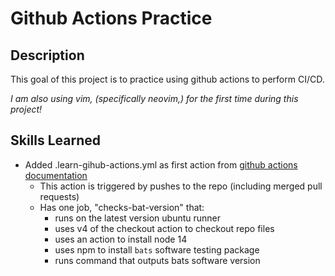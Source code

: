 # Github Actions Practice

## Description

This goal of this project is to practice using github actions to perform CI/CD.

_I am also using vim, (specifically neovim,) for the first time during this project!_

## Skills Learned

- Added .learn-gihub-actions.yml as first action from [github actions documentation]("https://docs.github.com/en/actions/learn-github-actions/understanding-github-actions")
  - This action is triggered by pushes to the repo (including merged pull requests)
  - Has one job, "checks-bat-version" that:
    - runs on the latest version ubuntu runner
    - uses v4 of the checkout action to checkout repo files
    - uses an action to install node 14
    - uses npm to install `bats` software testing package
    - runs command that outputs bats software version
